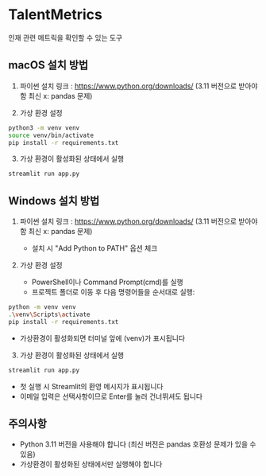 # TalentMetrics
인재 관련 메트릭을 확인할 수 있는 도구

## macOS 설치 방법
1. 파이썬 설치
링크 : https://www.python.org/downloads/ (3.11 버전으로 받아야함 최신 x: pandas 문제)

2. 가상 환경 설정
```bash
python3 -m venv venv
source venv/bin/activate
pip install -r requirements.txt
```

3. 가상 환경이 활성화된 상태에서 실행
```bash
streamlit run app.py
```

## Windows 설치 방법
1. 파이썬 설치
링크 : https://www.python.org/downloads/ (3.11 버전으로 받아야함 최신 x: pandas 문제)
   - 설치 시 "Add Python to PATH" 옵션 체크

2. 가상 환경 설정
   - PowerShell이나 Command Prompt(cmd)를 실행
   - 프로젝트 폴더로 이동 후 다음 명령어들을 순서대로 실행:
```bash
python -m venv venv
.\venv\Scripts\activate
pip install -r requirements.txt
```
   - 가상환경이 활성화되면 터미널 앞에 (venv)가 표시됩니다

3. 가상 환경이 활성화된 상태에서 실행
```bash
streamlit run app.py
```
   - 첫 실행 시 Streamlit의 환영 메시지가 표시됩니다
   - 이메일 입력은 선택사항이므로 Enter를 눌러 건너뛰셔도 됩니다

## 주의사항
- Python 3.11 버전을 사용해야 합니다 (최신 버전은 pandas 호환성 문제가 있을 수 있음)
- 가상환경이 활성화된 상태에서만 실행해야 합니다